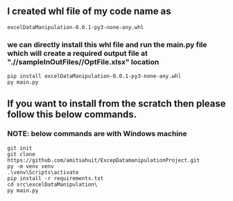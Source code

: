 ## I created whl file of my code name as 
```
excelDataManipulation-0.0.1-py3-none-any.whl
```

### we can directly install this whl file and run the main.py file which will create a required output file at ".//sampleInOutFiles//OptFile.xlsx" location

```
pip install excelDataManipulation-0.0.1-py3-none-any.whl
py main.py
```

## If you want to install from the scratch then please follow this below commands.
### NOTE: below commands are with Windows machine
```
git init
git clone https://github.com/amitsahuit/ExcepDatamanipulationProject.git
py -m venv venv
.\venv\Scripts\activate
pip install -r requirements.txt
cd src\excelDataManipulation\
py main.py
```

